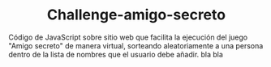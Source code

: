 <h1 align="center"> Challenge-amigo-secreto </h1>
Código de JavaScript sobre sitio web que facilita la ejecución del juego "Amigo secreto" de manera virtual, sorteando aleatoriamente a una persona dentro de la lista de nombres que el usuario debe añadir.
bla bla

